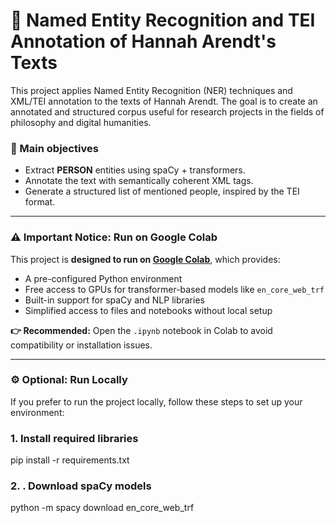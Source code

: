 # 📘 Named Entity Recognition and TEI Annotation of Hannah Arendt's Texts
This project applies Named Entity Recognition (NER) techniques and XML/TEI annotation to the texts of Hannah Arendt. The goal is to create an annotated and structured corpus useful for research projects in the fields of philosophy and digital humanities.

### 📌 Main objectives
- Extract **PERSON** entities using spaCy + transformers.
- Annotate the text with semantically coherent XML tags.
- Generate a structured list of mentioned people, inspired by the TEI format.

---

### ⚠️ Important Notice: Run on Google Colab

This project is **designed to run on [Google Colab](https://colab.research.google.com/)**, which provides:

- A pre-configured Python environment
- Free access to GPUs for transformer-based models like `en_core_web_trf`
- Built-in support for spaCy and NLP libraries
- Simplified access to files and notebooks without local setup

**👉 Recommended:** Open the `.ipynb` notebook in Colab to avoid compatibility or installation issues.

---

### ⚙️ Optional: Run Locally

If you prefer to run the project locally, follow these steps to set up your environment:

### 1. Install required libraries

pip install -r requirements.txt

### 2. . Download spaCy models

python -m spacy download en_core_web_trf

